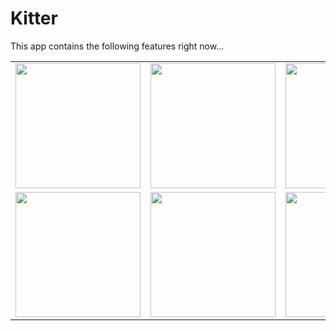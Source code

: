# Kitter
This app contains the following features right now...
<br>
<table>
<tr>
<td><img src="https://user-images.githubusercontent.com/89834788/216838013-dcb1e350-76ff-4fc4-87b7-28995eec065d.png"  width="200"></td>
<td><img src="https://user-images.githubusercontent.com/89834788/216838136-9ac102c3-8a4a-485e-8239-ca40a070b25c.png"  width="200"></td>
<td><img src="https://user-images.githubusercontent.com/89834788/216838148-34627d9a-c019-4368-b46e-c3b08f661dbd.png"  width="200"></td>
<td><img src="https://user-images.githubusercontent.com/89834788/216838171-110803ce-0007-4eb6-89ee-5a4aff4eeba1.png"  width="200"></td>
</tr>
<tr>
<td><img src="https://user-images.githubusercontent.com/89834788/216838154-ccd982b5-01a7-4c62-aa0d-f54618cf764e.png"  width="200"></td>
<td><img src="https://user-images.githubusercontent.com/89834788/216838163-2ec42e32-e19f-42e1-9618-e955bddae705.png"  width="200"></td>
<td><img src="https://user-images.githubusercontent.com/89834788/216838167-a43313bd-0215-4d98-a45a-a410357217cc.png"  width="200"></td>
</tr>
</table>
